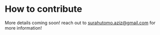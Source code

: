 # How to contribute
More details coming soon! reach out to surahutomo.aziz@gmail.com for more information!